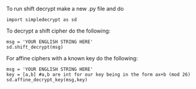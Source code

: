 To run shift decrypt make a new .py file and do
```
import simpledecrypt as sd
```
To decrypt a shift cipher do the following:
```
msg = 'YOUR ENGLISH STRING HERE'
sd.shift_decrypt(msg)
```
For affine ciphers with a known key do the following:
```
msg = 'YOUR ENGLISH STRING HERE'
key = [a,b] #a,b are int for our key being in the form ax+b (mod 26)
sd.affine_decrypt_key(msg,key)
```
